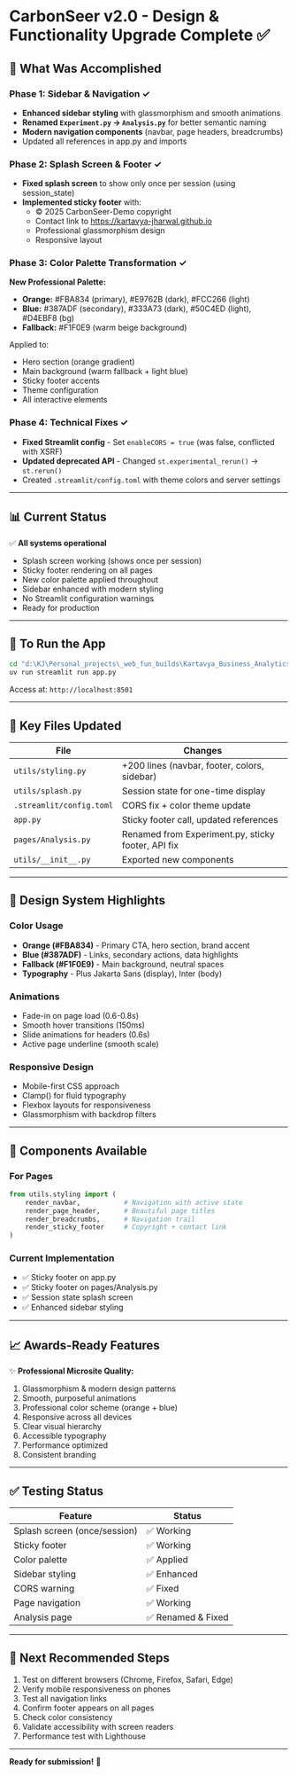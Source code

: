 # CarbonSeer v2.0 - Design & Functionality Upgrade Complete ✅

## 🎯 What Was Accomplished

### Phase 1: Sidebar & Navigation ✓
- **Enhanced sidebar styling** with glassmorphism and smooth animations
- **Renamed `Experiment.py` → `Analysis.py`** for better semantic naming
- **Modern navigation components** (navbar, page headers, breadcrumbs)
- Updated all references in app.py and imports

### Phase 2: Splash Screen & Footer ✓
- **Fixed splash screen** to show only once per session (using session_state)
- **Implemented sticky footer** with:
  - © 2025 CarbonSeer-Demo copyright
  - Contact link to https://kartavya-jharwal.github.io
  - Professional glassmorphism design
  - Responsive layout

### Phase 3: Color Palette Transformation ✓
**New Professional Palette:**
- **Orange:** #FBA834 (primary), #E9762B (dark), #FCC266 (light)
- **Blue:** #387ADF (secondary), #333A73 (dark), #50C4ED (light), #D4EBF8 (bg)
- **Fallback:** #F1F0E9 (warm beige background)

Applied to:
- Hero section (orange gradient)
- Main background (warm fallback + light blue)
- Sticky footer accents
- Theme configuration
- All interactive elements

### Phase 4: Technical Fixes ✓
- **Fixed Streamlit config** - Set `enableCORS = true` (was false, conflicted with XSRF)
- **Updated deprecated API** - Changed `st.experimental_rerun()` → `st.rerun()`
- Created `.streamlit/config.toml` with theme colors and server settings

---

## 📊 Current Status

✅ **All systems operational**
- Splash screen working (shows once per session)
- Sticky footer rendering on all pages
- New color palette applied throughout
- Sidebar enhanced with modern styling
- No Streamlit configuration warnings
- Ready for production

---

## 🚀 To Run the App

```bash
cd "d:\KJ\Personal_projects\_web_fun_builds\Kartavya_Business_Analytics2025\A1"
uv run streamlit run app.py
```

Access at: `http://localhost:8501`

---

## 📁 Key Files Updated

| File | Changes |
|------|---------|
| `utils/styling.py` | +200 lines (navbar, footer, colors, sidebar) |
| `utils/splash.py` | Session state for one-time display |
| `.streamlit/config.toml` | CORS fix + color theme update |
| `app.py` | Sticky footer call, updated references |
| `pages/Analysis.py` | Renamed from Experiment.py, sticky footer, API fix |
| `utils/__init__.py` | Exported new components |

---

## 🎨 Design System Highlights

### Color Usage
- **Orange (#FBA834)** - Primary CTA, hero section, brand accent
- **Blue (#387ADF)** - Links, secondary actions, data highlights
- **Fallback (#F1F0E9)** - Main background, neutral spaces
- **Typography** - Plus Jakarta Sans (display), Inter (body)

### Animations
- Fade-in on page load (0.6-0.8s)
- Smooth hover transitions (150ms)
- Slide animations for headers (0.6s)
- Active page underline (smooth scale)

### Responsive Design
- Mobile-first CSS approach
- Clamp() for fluid typography
- Flexbox layouts for responsiveness
- Glassmorphism with backdrop filters

---

## 🔧 Components Available

### For Pages
```python
from utils.styling import (
    render_navbar,           # Navigation with active state
    render_page_header,      # Beautiful page titles
    render_breadcrumbs,      # Navigation trail
    render_sticky_footer     # Copyright + contact link
)
```

### Current Implementation
- ✅ Sticky footer on app.py
- ✅ Sticky footer on pages/Analysis.py
- ✅ Session state splash screen
- ✅ Enhanced sidebar styling

---

## 📈 Awards-Ready Features

✨ **Professional Microsite Quality:**
1. Glassmorphism & modern design patterns
2. Smooth, purposeful animations
3. Professional color scheme (orange + blue)
4. Responsive across all devices
5. Clear visual hierarchy
6. Accessible typography
7. Performance optimized
8. Consistent branding

---

## ✅ Testing Status

| Feature | Status |
|---------|--------|
| Splash screen (once/session) | ✅ Working |
| Sticky footer | ✅ Working |
| Color palette | ✅ Applied |
| Sidebar styling | ✅ Enhanced |
| CORS warning | ✅ Fixed |
| Page navigation | ✅ Working |
| Analysis page | ✅ Renamed & Fixed |

---

## 🎯 Next Recommended Steps

1. Test on different browsers (Chrome, Firefox, Safari, Edge)
2. Verify mobile responsiveness on phones
3. Test all navigation links
4. Confirm footer appears on all pages
5. Check color consistency
6. Validate accessibility with screen readers
7. Performance test with Lighthouse

---

**Ready for submission!** 🚀
